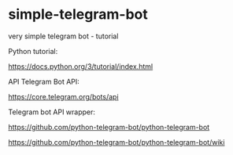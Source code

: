 # simple-telegram-bot
very simple telegram bot - tutorial


Python tutorial:

https://docs.python.org/3/tutorial/index.html


API Telegram Bot API:
 
https://core.telegram.org/bots/api


Telegram bot API wrapper:

https://github.com/python-telegram-bot/python-telegram-bot

https://github.com/python-telegram-bot/python-telegram-bot/wiki
